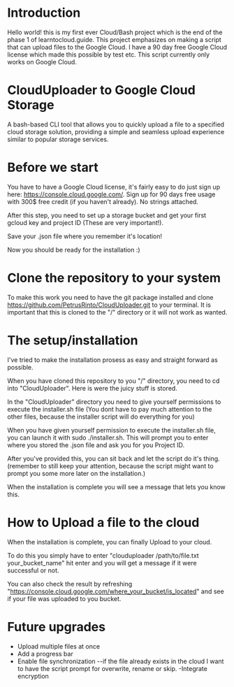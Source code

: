# Introduction
Hello world! this is my first ever Cloud/Bash project which is the end of the phase 1 of learntocloud.guide. This project emphasizes on making a script that can upload files to the Google Cloud.
I have a 90 day free Google Cloud license which made this possible by test etc.
This script currently only works on Google Cloud.

# CloudUploader to Google Cloud Storage
A bash-based CLI tool that allows you to quickly upload a file to a specified cloud storage solution, providing a simple and seamless upload experience similar to popular storage services.

# Before we start
You have to have a Google Cloud license, it's fairly easy to do just sign up here: https://console.cloud.google.com/.
Sign up for 90 days free usage with 300$ free credit (if you haven't already). No strings attached.

After this step, you need to set up a storage bucket and get your first gcloud key and project ID (These are very important!).

Save your .json file where you remember it's location!

Now you should be ready for the installation :)

# Clone the repository to your system
To make this work you need to have the git package installed and clone https://github.com/PetrusRinto/CloudUploader.git to your terminal. It is important that this is cloned to the "/" directory or it will not work as wanted.

# The setup/installation
I've tried to make the installation prosess as easy and straight forward as possible.

When you have cloned this repository to you "/" directory, you need to cd into "CloudUploader". Here is were the juicy stuff is stored.

In the "CloudUploader" directory you need to give yourself permissions to execute the installer.sh file (You dont have to pay much attention to the other files, because the installer script will do everything for you)

When you have given yourself permission to execute the installer.sh file, you can launch it with sudo ./installer.sh.
This will prompt you to enter where you stored the .json file and ask you for you Project ID.

After you've provided this, you can sit back and let the script do it's thing. (remember to still keep your attention, because the script might want to prompt you some more later on the installation.)

When the installation is complete you will see a message that lets you know this.

# How to Upload a file to the cloud
When the installation is complete, you can finally Upload to your cloud.

To do this you simply have to enter "clouduploader /path/to/file.txt your_bucket_name" hit enter and you will get a message if it were successful or not.

You can also check the result by refreshing "https://console.cloud.google.com/where_your_bucket/is_located"
and see if your file was uploaded to you bucket.

# Future upgrades
- Upload multiple files at once
- Add a progress bar
- Enable file synchronization --if the file already exists in the cloud I want to have the script prompt for overwrite, rename or skip.
-Integrate encryption
